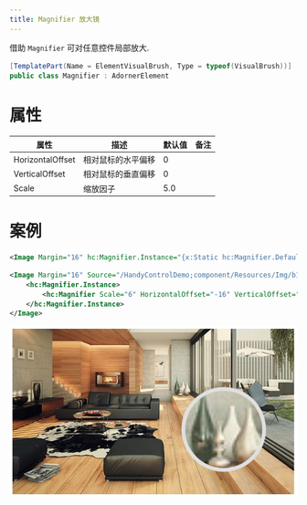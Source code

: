 ```yaml
---
title: Magnifier 放大镜
---
```


借助 `Magnifier` 可对任意控件局部放大.

```cs
[TemplatePart(Name = ElementVisualBrush, Type = typeof(VisualBrush))]
public class Magnifier : AdornerElement
```

# 属性

|属性|描述|默认值|备注|
|-|-|-|-|
|HorizontalOffset|相对鼠标的水平偏移|0||
|VerticalOffset|相对鼠标的垂直偏移|0||
|Scale|缩放因子|5.0|||

# 案例

```xml
<Image Margin="16" hc:Magnifier.Instance="{x:Static hc:Magnifier.Default}" Source="/HandyControlDemo;component/Resources/Img/b1.jpg" Stretch="None"/>
```

```xml
<Image Margin="16" Source="/HandyControlDemo;component/Resources/Img/b1.jpg" Stretch="None">
    <hc:Magnifier.Instance>
        <hc:Magnifier Scale="6" HorizontalOffset="-16" VerticalOffset="-16"/>
    </hc:Magnifier.Instance>
</Image>
```

![Magnifier](https://raw.githubusercontent.com/HandyOrg/HandyOrgResource/master/HandyControl/Resources/Magnifier.png)